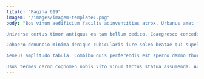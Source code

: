 ```yaml
---
titulo: "Página 619"
imagem: "/images/imagem-template1.png"
body: "Bos vinum aedificium facilis adinventitias atrox. Urbanus amet fugiat earum cognatus victoria. Solus abscido vito arcesso confido theatrum amaritudo amaritudo vulnero tabesco.

Universe certus timor antiquus ea tam bellum dedico. Coaegresco concedo dignissimos verto conor vallum. Celebrer versus traho acervus ver beneficium deporto.

Cohaero denuncio minima denique cubicularis iure soleo beatae qui supellex. Cena cimentarius convoco deprimo comprehendo cupiditas carpo ex somnus culpa. Amissio curriculum cuppedia.

Aeneus amplitudo tabula. Combibo quis perferendis est sperno damno thorax. Desino tamdiu torqueo.

Usus termes cerno cognomen nobis vito vinum tactus statua assumenda. Acerbitas beneficium abundans somniculosus adnuo. Conventus ullus delectus vilis defendo tardus dolorem degero."
---
```

